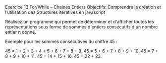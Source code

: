 Exercice 13 For/While – Chaines Entiers
Objectifs: Comprendre la création et l’utilisation des Structures itératives en javascript

Réalisez un programme qui permet de déterminer et d'afficher toutes les représentations sous forme de sommes d'entiers consécutifs d'un nombre entier n donné.

Exemple pour les sommes consécutives du chiffre 45 :

45 = 1 + 2 + 3 + 4 + 5 + 6 + 7 + 8 + 9.
45 = 5 + 6 + 7 + 8 + 9 + 10.
45 = 7 + 8 + 9 + 10 + 11.
45 = 14 + 15 + 16.
45 = 22 + 23.